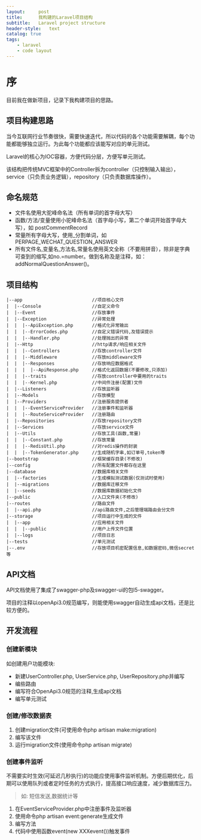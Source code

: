 ```yaml
---
layout:     post
title:      我构建的Laravel项目结构
subtitle:   Laravel project structure
header-style:   text
catalog: true
tags:
    - laravel
    - code layout
---
```


# 序

目前我在做新项目，记录下我构建项目的思路。

## 项目构建思路

当今互联网行业节奏很快，需要快速迭代，所以代码的各个功能需要解耦，每个功能都能够独立运行。为此每个功能都应该能写对应的单元测试。

Laravel的核心为IOC容器，方便代码分层，方便写单元测试。

该结构把传统MVC框架中的Controller拆为controller（只控制输入输出），service（只负责业务逻辑），repository（只负责数据库操作）。

## 命名规范

- 文件名使用大驼峰命名法（所有单词的首字母大写）
- 函数/方法/变量使用小驼峰命名法（首字母小写，第二个单词开始首字母大写），如 postCommentRecord
- 常量所有字母大写，使用_分割单词，如 PERPAGE_WECHAT_QUESTION_ANSWER
- 所有文件名,变量名,方法名,常量名使用英文全称（不要用拼音），除非是字典可查到的缩写,如no.=number。做到名称及是注释，如：addNormalQuestionAnswer()。

## 项目结构

```
|--app                          //项目核心文件
|  |--Console                   //自定义命令
|  |--Event                     //存放事件
|  |--Exception                 //异常处理
|  |  |--ApiException.php       //格式化异常输出
|  |  |--ErrorCodes.php         //自定义错误代码,及错误提示
|  |  |--Handler.php            //处理抛出的异常
|  |--Http                      //http请求/响应相关文件
|  |  |--Controllers            //存放controller文件
|  |  |--Middleware             //存放middleware文件
|  |  |--Responses              //存放响应数据格式
|  |  |  |--ApiResponse.php     //格式化返回数据(不要修改,只添加)
|  |  |--traits                 //存放controller中要用的traits
|  |  |--Kernel.php             //中间件注册(配置)文件
|  |--Listeners                 //存放监听器
|  |--Models                    //存放模型
|  |--Providers                 //注册服务提供者
|  |  |--EventServiceProvider   //注册事件和监听器
|  |  |--RouteServiceProvider   //注册路由
|  |--Repositories              //存放repository文件
|  |--Services                  //存放service文件
|  |--Utils                     //存放工具(函数,常量)
|  |  |--Constant.php           //存放常量
|  |  |--RedisUtil.php          //对redis操作的封装
|  |  |--TokenGenerator.php     //生成随机字串,如订单号,token等
|--bootstrap                    //框架缓存目录(不修改)
|--config                       //所有配置文件都存在这里
|--database                     //数据库相关文件
|  |--factories                 //生成模拟测试数据(仅测试时使用)
|  |--migrations                //数据库迁移文件
|  |--seeds                     //数据库数据初始化文件
|--public                       //入口文件夹(不修改)
|--routes                       //路由文件
|  |--api.php                   //api路由文件,之后管理端路由会分文件
|--storage                      //项目运行中生成的文件
|  |--app                       //应用相关文件
|  |  |--public                 //用户上传文件位置
|  |--logs                      //项目日志
|--tests                        //单元测试
|--.env                         //存放项目机密配置信息,如数据密码,微信secret等

```

## API文档

API文档使用了集成了swagger-php及swagger-ui的包l5-swagger。

项目的注释以openApi3.0规范编写，则能使用swagger自动生成api文档，还是比较方便的。

## 开发流程

### 创建新模块

如创建用户功能模块:

- 新建UserController.php, UserService.php, UserRepository.php并编写
- 编些路由
- 编写符合OpenApi3.0规范的注释,生成api文档
- 编写单元测试

### 创建/修改数据表

1. 创建migration文件(可使用命令php artisan make:migration)
2. 编写该文件
3. 运行migration文件(使用命令php artisan migrate)

### 创建事件监听

不需要实时生效(可延迟几秒执行)的功能应使用事件监听机制。方便后期优化，后期可以使用队列或者定时任务的方式执行，提高接口响应速度，减少数据库压力。

> 如: 短信发送,数据统计等

1. 在EventServiceProvider.php中注册事件及监听器
2. 使用命令php artisan event:generate生成文件
3. 编写方法
4. 代码中使用函数event(new  XXXevent())触发事件
